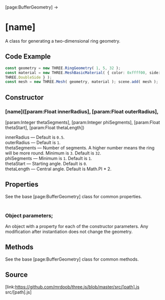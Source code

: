 [page:BufferGeometry] →

# [name]

A class for generating a two-dimensional ring geometry.

## Code Example

  
```ts  
const geometry = new THREE.RingGeometry( 1, 5, 32 );  
const material = new THREE.MeshBasicMaterial( { color: 0xffff00, side:
THREE.DoubleSide } );  
const mesh = new THREE.Mesh( geometry, material ); scene.add( mesh );  
```  

## Constructor

###  [name]([param:Float innerRadius], [param:Float outerRadius],
[param:Integer thetaSegments], [param:Integer phiSegments], [param:Float
thetaStart], [param:Float thetaLength])

innerRadius — Default is `0.5`.  
outerRadius — Default is `1`.  
thetaSegments — Number of segments. A higher number means the ring will be
more round. Minimum is `3`. Default is `32`.  
phiSegments — Minimum is `1`. Default is `1`.  
thetaStart — Starting angle. Default is `0`.  
thetaLength — Central angle. Default is Math.PI * 2.

## Properties

See the base [page:BufferGeometry] class for common properties.

### <br/> Object parameters; <br/>

An object with a property for each of the constructor parameters. Any
modification after instantiation does not change the geometry.

## Methods

See the base [page:BufferGeometry] class for common methods.

## Source

[link:https://github.com/mrdoob/three.js/blob/master/src/[path].js
src/[path].js]


